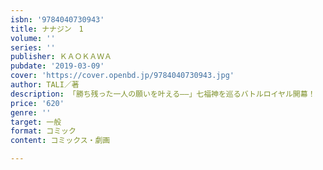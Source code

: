 ```yaml
---
isbn: '9784040730943'
title: ナナジン　1
volume: ''
series: ''
publisher: ＫＡＯＫＡＷＡ
pubdate: '2019-03-09'
cover: 'https://cover.openbd.jp/9784040730943.jpg'
author: TALI／著
description: 「勝ち残った一人の願いを叶える――」七福神を巡るバトルロイヤル開幕！
price: '620'
genre: ''
target: 一般
format: コミック
content: コミックス・劇画

---
```

